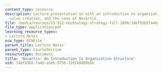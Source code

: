 ```yaml
---
content_type: resource
description: Lecture presentation on with an introduction to organization structure,
  value creation, and the case of Novartis.
file: /media/courses/15-912-technology-strategy-fall-2008/14bf93b5fa46a5eb575511d260809ebb_lec_05.pdf
file_type: application/pdf
learning_resource_types:
- Lecture Notes
ocw_type: OCWFile
parent_title: Lecture Notes
parent_type: CourseSection
resourcetype: Document
title: 'Novartis: An Introduction to Organization Structure'
uid: 14bf93b5-fa46-a5eb-5755-11d260809ebb
---
```

